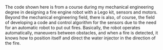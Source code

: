 The code shown here is from a course during my mechanical engineering degree in designing a fire engine robot with a Lego kit,
sensors and motors. Beyond the mechanical engineering field, there is also,
of course, the field of developing a code and control algorithm for the sensors due to the need for an automatic robot to put out fires. 
Basically, the robot operates automatically, maneuvers between obstacles, and when a fire is detected, it knows how to position itself and direct the water injector in the direction of the fire. 

